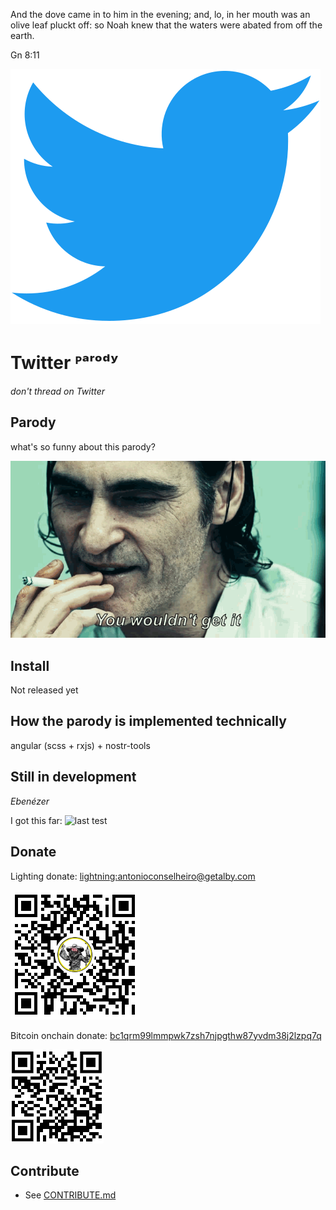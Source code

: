 And the dove came in to him in the evening; and, lo, in her mouth was an olive leaf pluckt off: so Noah knew that the waters were abated from off the earth.  

Gn 8:11

![twitter](./docs/twitter.svg)

# Twitter ᴾᵃʳᵒᵈʸ
 _don't thread on Twitter_

## Parody

what's so funny about this parody?

![you wouldn't get it](./docs/you-wouldnt-get-it-joker.gif)

## Install
Not released yet

## How the parody is implemented technically
angular (scss + rxjs) + nostr-tools

## Still in development
_Ebenézer_

I got this far:
![last test](./docs/ebenezer.gif)

## Donate
Lighting donate: <a href="lightning:antonioconselheiro@getalby.com">lightning:antonioconselheiro@getalby.com</a>

![zap me](https://raw.githubusercontent.com/antonioconselheiro/antonioconselheiro/main/img/qrcode-wallet-lighting.png)

Bitcoin onchain donate: <a href="bitcoin:bc1qrm99lmmpwk7zsh7njpgthw87yvdm38j2lzpq7q">bc1qrm99lmmpwk7zsh7njpgthw87yvdm38j2lzpq7q</a>

![zap me](https://raw.githubusercontent.com/antonioconselheiro/antonioconselheiro/main/img/qrcode-wallet-bitcoin.png)

## Contribute
- See [CONTRIBUTE.md](./CONTRIBUTE.md)
